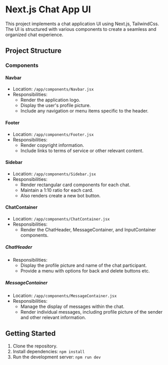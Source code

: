 # Next.js Chat App UI

This project implements a chat application UI using Next.js, TailwindCss. The UI is structured with various components to create a seamless and organized chat experience.
## Project Structure

### Components

#### Navbar

- Location: `/app/components/Navbar.jsx`
- Responsibilities:
  - Render the application logo.
  - Display the user's profile picture.
  - Include any navigation or menu items specific to the header.

#### Footer

- Location: `/app/components/Footer.jsx`
- Responsibilities:
  - Render copyright information.
  - Include links to terms of service or other relevant content.

#### Sidebar

- Location: `/app/components/Sidebar.jsx`
- Responsibilities:
  - Render rectangular card components for each chat.
  - Maintain a 1:10 ratio for each card.
  - Also renders create a new bot button.

#### ChatContainer

- Location: `/app/components/ChatContainer.jsx`
- Responsibilities:
  - Render the ChatHeader, MessageContainer, and InputContainer components.

##### ChatHeader
- Responsibilities:
  - Display the profile picture and name of the chat participant.
  - Provide a menu with options for back and delete buttons etc.

##### MessageContainer

- Location: `/app/components/MessageContainer.jsx`
- Responsibilities:
  - Manage the display of messages within the chat.
  - Render individual messages, including profile picture of the sender and other relevant information.

## Getting Started

1. Clone the repository.
2. Install dependencies: `npm install`
3. Run the development server: `npm run dev`

